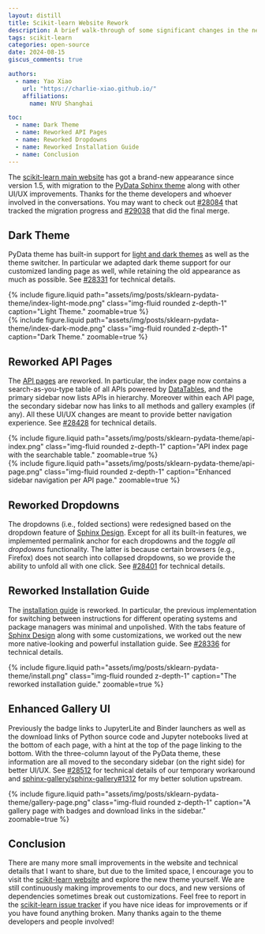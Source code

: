 ```yaml
---
layout: distill
title: Scikit-learn Website Rework
description: A brief walk-through of some significant changes in the new theme.
tags: scikit-learn
categories: open-source
date: 2024-08-15
giscus_comments: true

authors:
  - name: Yao Xiao
    url: "https://charlie-xiao.github.io/"
    affiliations:
      name: NYU Shanghai

toc:
  - name: Dark Theme
  - name: Reworked API Pages
  - name: Reworked Dropdowns
  - name: Reworked Installation Guide
  - name: Conclusion
---
```


The [scikit-learn main website](https://scikit-learn.org/1.5/) has got a brand-new appearance since version 1.5, with migration to the [PyData Sphinx theme](https://pydata-sphinx-theme.readthedocs.io/en/stable/) along with other UI/UX improvements. Thanks for the theme developers and whoever involved in the conversations. You may want to check out [#28084](https://github.com/scikit-learn/scikit-learn/issues/28084) that tracked the migration progress and [#29038](https://github.com/scikit-learn/scikit-learn/pull/29038) that did the final merge.

## Dark Theme

PyData theme has built-in support for [light and dark themes](https://pydata-sphinx-theme.readthedocs.io/en/stable/user_guide/light-dark.html) as well as the theme switcher. In particular we adapted dark theme support for our customized landing page as well, while retaining the old appearance as much as possible. See [#28331](https://github.com/scikit-learn/scikit-learn/pull/28331) for technical details.

<div class="row mt-3">
  <div class="col-sm mt-3 mt-md-0">
    {% include figure.liquid
      path="assets/img/posts/sklearn-pydata-theme/index-light-mode.png"
      class="img-fluid rounded z-depth-1"
      caption="Light Theme."
      zoomable=true
    %}
  </div>
  <div class="col-sm mt-3 mt-md-0">
    {% include figure.liquid
      path="assets/img/posts/sklearn-pydata-theme/index-dark-mode.png"
      class="img-fluid rounded z-depth-1"
      caption="Dark Theme."
      zoomable=true
    %}
  </div>
</div>

## Reworked API Pages

The [API pages](https://scikit-learn.org/1.5/api/index.html) are reworked. In particular, the index page now contains a search-as-you-type table of all APIs powered by [DataTables](https://datatables.net/), and the primary sidebar now lists APIs in hierarchy. Moreover within each API page, the secondary sidebar now has links to all methods and gallery examples (if any). All these UI/UX changes are meant to provide better navigation experience. See [#28428](https://github.com/scikit-learn/scikit-learn/pull/28428) for technical details.

<div class="row mt-3">
  <div class="col-sm mt-3 mt-md-0">
    {% include figure.liquid
      path="assets/img/posts/sklearn-pydata-theme/api-index.png"
      class="img-fluid rounded z-depth-1"
      caption="API index page with the searchable table."
      zoomable=true
    %}
  </div>
  <div class="col-sm mt-3 mt-md-0">
    {% include figure.liquid
      path="assets/img/posts/sklearn-pydata-theme/api-page.png"
      class="img-fluid rounded z-depth-1"
      caption="Enhanced sidebar navigation per API page."
      zoomable=true
    %}
  </div>
</div>

## Reworked Dropdowns

The dropdowns (i.e., folded sections) were redesigned based on the dropdown feature of [Sphinx Design](https://sphinx-design.readthedocs.io/en/pydata-theme/). Except for all its built-in features, we implemented permalink anchor for each dropdowns and the _toggle all dropdowns_ functionality. The latter is because certain browsers (e.g., Firefox) does not search into collapsed dropdowns, so we provide the ability to unfold all with one click. See [#28401](https://github.com/scikit-learn/scikit-learn/pull/28401) for technical details.

## Reworked Installation Guide

The [installation guide](https://scikit-learn.org/1.5/install.html) is reworked. In particular, the previous implementation for switching between instructions for different operating systems and package managers was minimal and unpolished. With the tabs feature of [Sphinx Design](https://sphinx-design.readthedocs.io/en/pydata-theme/) along with some customizations, we worked out the new more native-looking and powerful installation guide. See [#28336](https://github.com/scikit-learn/scikit-learn/pull/28336) for technical details.

<div class="row mt-3">
  <div class="col-sm mt-3 mt-md-0">
    {% include figure.liquid
      path="assets/img/posts/sklearn-pydata-theme/install.png"
      class="img-fluid rounded z-depth-1"
      caption="The reworked installation guide."
      zoomable=true
    %}
  </div>
</div>

## Enhanced Gallery UI

Previously the badge links to JupyterLite and Binder launchers as well as the download links of Python source code and Jupyter notebooks lived at the bottom of each page, with a hint at the top of the page linking to the bottom. With the three-column layout of the PyData theme, these information are all moved to the secondary sidebar (on the right side) for better UI/UX. See [#28512](https://github.com/scikit-learn/scikit-learn/pull/28512) for technical details of our temporary workaround and [sphinx-gallery/sphinx-gallery#1312](https://github.com/sphinx-gallery/sphinx-gallery/pull/1312) for my better solution upstream.

<div class="row mt-3">
  <div class="col-sm mt-3 mt-md-0">
    {% include figure.liquid
      path="assets/img/posts/sklearn-pydata-theme/gallery-page.png"
      class="img-fluid rounded z-depth-1"
      caption="A gallery page with badges and download links in the sidebar."
      zoomable=true
    %}
  </div>
</div>

## Conclusion

There are many more small improvements in the website and technical details that I want to share, but due to the limited space, I encourage you to visit the [scikit-learn website](https://scikit-learn.org/) and explore the new theme yourself. We are still continuously making improvements to our docs, and new versions of dependencies sometimes break out customizations. Feel free to report in the [scikit-learn issue tracker](https://github.com/scikit-learn/scikit-learn/issues) if you have nice ideas for improvements or if you have found anything broken. Many thanks again to the theme developers and people involved!

